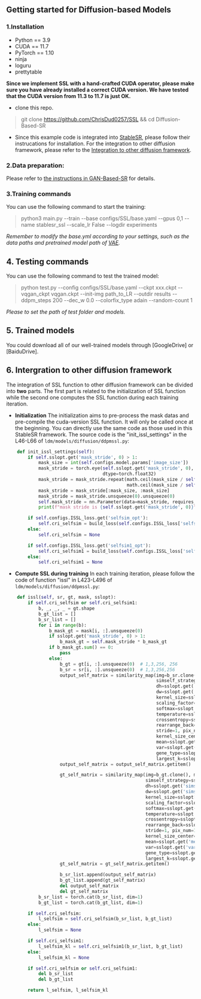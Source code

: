 ## Getting started for Diffusion-based Models

### 1.Installation
 - Python == 3.9
 - CUDA == 11.7
 - PyTorch == 1.10
 - ninja
 - loguru
 - prettytable

**Since we implement SSL with a hand-crafted CUDA operator, 
please make sure you have already installed a correct CUDA version. 
We have tested that the CUDA version from 11.3 to 11.7 is just OK.**

 - clone this repo.
> git clone https://github.com/ChrisDud0257/SSL && cd Diffusion-Based-SR

 - Since this example code is integrated into [StableSR](https://github.com/IceClear/StableSR), please follow their instrucations for installation. For the integration to other diffusion framework, please refer to the [Integration to other diffusion framework](#other_diffusion_framework).

### 2.Data preparation:
Please refer to [the instructions in GAN-Based-SR](../GAN-Based-SR/README.md) for details.

### 3.Training commands

You can use the following command to start the training:
> python3 main.py --train --base configs/SSL/base.yaml --gpus 0,1 --name stablesr_ssl --scale_lr False --logdir experiments

*Remember to modify the base.yml according to your settings, such as the data paths and pretrained model path of [VAE](https://github.com/IceClear/StableSR).*


## 4. Testing commands

You can use the following command to test the trained model:
> python test.py --config configs/SSL/base.yaml --ckpt xxx.ckpt --vqgan_ckpt vqgan.ckpt --init-img path_to_LR --outdir results --ddpm_steps 200 --dec_w 0.0 --colorfix_type adain --random-count 1

*Please to set the path of test folder and models.*

## 5. Trained models
You could download all of our well-trained models through [GoogleDrive]
or [BaiduDrive].

## 6. Intergration to other diffusion framework 
<!-- <a id="other_diffusion_framework" /> -->

The integration of SSL function to other diffusion framework can be divided into **two** parts. The first part is related to the initialization of SSL function while the second one computes the SSL function during each training iteration.

- **Initialization**
The initialization aims to pre-process the mask datas and pre-compile the cuda-version SSL function. It will only be called once at the beginning. You can directly use the same code as those used in this StableSR framework. The source code is the "init_issl_settings" in the L46-L66 of `ldm/models/diffusion/ddpmssl.py`:

```python
    def init_issl_settings(self):
        if self.sslopt.get('mask_stride', 0) > 1:
            mask_size = int(self.configs.model.params['image_size'])
            mask_stride = torch.eye(self.sslopt.get('mask_stride', 0), self.sslopt.get('mask_stride', 0),
                                    dtype=torch.float32)
            mask_stride = mask_stride.repeat(math.ceil(mask_size / self.sslopt.get('mask_stride', 0)),
                                             math.ceil(mask_size / self.sslopt.get('mask_stride', 0)))
            mask_stride = mask_stride[:mask_size, :mask_size]
            mask_stride = mask_stride.unsqueeze(0).unsqueeze(0)
            self.mask_stride = nn.Parameter(data=mask_stride, requires_grad=False).cuda()
            print(f"mask stride is {self.sslopt.get('mask_stride', 0)}")

        if self.configs.ISSL_loss.get('selfsim_opt'):
            self.cri_selfsim = build_loss(self.configs.ISSL_loss['selfsim_opt']).to(self.device)
        else:
            self.cri_selfsim = None

        if self.configs.ISSL_loss.get('selfsim1_opt'):
            self.cri_selfsim1 = build_loss(self.configs.ISSL_loss['selfsim1_opt']).to(self.device)
        else:
            self.cri_selfsim1 = None
```

- **Compute SSL during training**
In each training iteration, please follow the code of function "issl" in L423-L496 of `ldm/models/diffusion/ddpmssl.py`:

```python
    def issl(self, sr, gt, mask, sslopt):
        if self.cri_selfsim or self.cri_selfsim1:
            b, _, _, _ = gt.shape
            b_gt_list = []
            b_sr_list = []
            for i in range(b):
                b_mask_gt = mask[i, :].unsqueeze(0)
                if sslopt.get('mask_stride', 0) > 1:
                    b_mask_gt = self.mask_stride * b_mask_gt
                if b_mask_gt.sum() == 0:
                    pass
                else:
                    b_gt = gt[i, :].unsqueeze(0)  # 1,3,256, 256
                    b_sr = sr[i, :].unsqueeze(0)  # 1,3,256,256
                    output_self_matrix = similarity_map(img=b_sr.clone(), mask=b_mask_gt.clone(),
                                                        simself_strategy=sslopt['simself_strategy'],
                                                        dh=sslopt.get('simself_dh', 16),
                                                        dw=sslopt.get('simself_dw', 16),
                                                        kernel_size=sslopt['kernel_size'],
                                                        scaling_factor=sslopt['scaling_factor'],
                                                        softmax=sslopt.get('softmax_sr', False),
                                                        temperature=sslopt.get('temperature', 0),
                                                        crossentropy=sslopt.get('crossentropy', False),
                                                        rearrange_back=sslopt.get('rearrange_back', True),
                                                        stride=1, pix_num=1, index=None,
                                                        kernel_size_center=sslopt.get('kernel_size_center', 9),
                                                        mean=sslopt.get('mean', False),
                                                        var=sslopt.get('var', False),
                                                        gene_type=sslopt.get('gene_type', "sum"),
                                                        largest_k=sslopt.get('largest_k', 0))
                    output_self_matrix = output_self_matrix.getitem()

                    gt_self_matrix = similarity_map(img=b_gt.clone(), mask=b_mask_gt.clone(),
                                                    simself_strategy=sslopt['simself_strategy'],
                                                    dh=sslopt.get('simself_dh', 16),
                                                    dw=sslopt.get('simself_dw', 16),
                                                    kernel_size=sslopt['kernel_size'],
                                                    scaling_factor=sslopt['scaling_factor'],
                                                    softmax=sslopt.get('softmax_gt', False),
                                                    temperature=sslopt.get('temperature', 0),
                                                    crossentropy=sslopt.get('crossentropy', False),
                                                    rearrange_back=sslopt.get('rearrange_back', True),
                                                    stride=1, pix_num=1, index=None,
                                                    kernel_size_center=sslopt.get('kernel_size_center', 9),
                                                    mean=sslopt.get('mean', False),
                                                    var=sslopt.get('var', False),
                                                    gene_type=sslopt.get('gene_type', "sum"),
                                                    largest_k=sslopt.get('largest_k', 0))
                    gt_self_matrix = gt_self_matrix.getitem()

                    b_sr_list.append(output_self_matrix)
                    b_gt_list.append(gt_self_matrix)
                    del output_self_matrix
                    del gt_self_matrix
            b_sr_list = torch.cat(b_sr_list, dim=1)
            b_gt_list = torch.cat(b_gt_list, dim=1)

        if self.cri_selfsim:
            l_selfsim = self.cri_selfsim(b_sr_list, b_gt_list)
        else:
            l_selfsim = None

        if self.cri_selfsim1:
            l_selfsim_kl = self.cri_selfsim1(b_sr_list, b_gt_list)
        else:
            l_selfsim_kl = None

        if self.cri_selfsim or self.cri_selfsim1:
            del b_sr_list
            del b_gt_list

        return l_selfsim, l_selfsim_kl
```